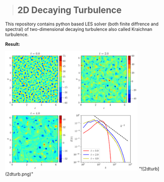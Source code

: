 ># 2D Decaying Turbulence

This repository contains python based LES solver (both finite diffrence and spectral) of two-dimensional decaying turbulence also called Kraichnan turbulence. 

**Result:**              

<img src="2dturb.png" width="85%" />
"![2dturb](2dturb.png)"


